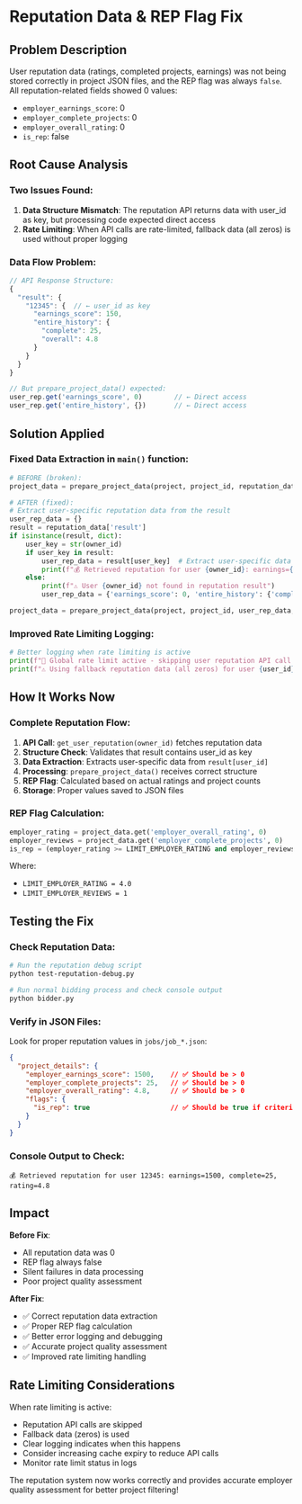 # Reputation Data & REP Flag Fix

## Problem Description
User reputation data (ratings, completed projects, earnings) was not being stored correctly in project JSON files, and the REP flag was always `false`. All reputation-related fields showed 0 values:

- `employer_earnings_score`: 0
- `employer_complete_projects`: 0  
- `employer_overall_rating`: 0
- `is_rep`: false

## Root Cause Analysis

### Two Issues Found:

1. **Data Structure Mismatch**: The reputation API returns data with user_id as key, but processing code expected direct access
2. **Rate Limiting**: When API calls are rate-limited, fallback data (all zeros) is used without proper logging

### Data Flow Problem:

```javascript
// API Response Structure:
{
  "result": {
    "12345": {  // ← user_id as key
      "earnings_score": 150,
      "entire_history": {
        "complete": 25,
        "overall": 4.8
      }
    }
  }
}

// But prepare_project_data() expected:
user_rep.get('earnings_score', 0)        // ← Direct access
user_rep.get('entire_history', {})       // ← Direct access
```

## Solution Applied

### Fixed Data Extraction in `main()` function:

```python
# BEFORE (broken):
project_data = prepare_project_data(project, project_id, reputation_data['result'], country)

# AFTER (fixed):
# Extract user-specific reputation data from the result
user_rep_data = {}
result = reputation_data['result']
if isinstance(result, dict):
    user_key = str(owner_id)
    if user_key in result:
        user_rep_data = result[user_key]  # Extract user-specific data
        print(f"💰 Retrieved reputation for user {owner_id}: earnings={user_rep_data.get('earnings_score', 0)}")
    else:
        print(f"⚠️ User {owner_id} not found in reputation result")
        user_rep_data = {'earnings_score': 0, 'entire_history': {'complete': 0, 'overall': 0}}

project_data = prepare_project_data(project, project_id, user_rep_data, country)
```

### Improved Rate Limiting Logging:

```python
# Better logging when rate limiting is active
print(f"🚫 Global rate limit active - skipping user reputation API call for user {user_id}")
print(f"⚠️ Using fallback reputation data (all zeros) for user {user_id} due to rate limiting")
```

## How It Works Now

### Complete Reputation Flow:
1. **API Call**: `get_user_reputation(owner_id)` fetches reputation data
2. **Structure Check**: Validates that result contains user_id as key
3. **Data Extraction**: Extracts user-specific data from `result[user_id]`
4. **Processing**: `prepare_project_data()` receives correct structure
5. **REP Flag**: Calculated based on actual ratings and project counts
6. **Storage**: Proper values saved to JSON files

### REP Flag Calculation:
```python
employer_rating = project_data.get('employer_overall_rating', 0)
employer_reviews = project_data.get('employer_complete_projects', 0)
is_rep = (employer_rating >= LIMIT_EMPLOYER_RATING and employer_reviews > LIMIT_EMPLOYER_REVIEWS)
```

Where:
- `LIMIT_EMPLOYER_RATING = 4.0`
- `LIMIT_EMPLOYER_REVIEWS = 1`

## Testing the Fix

### Check Reputation Data:
```bash
# Run the reputation debug script
python test-reputation-debug.py

# Run normal bidding process and check console output
python bidder.py
```

### Verify in JSON Files:
Look for proper reputation values in `jobs/job_*.json`:
```json
{
  "project_details": {
    "employer_earnings_score": 1500,    // ✅ Should be > 0
    "employer_complete_projects": 25,   // ✅ Should be > 0
    "employer_overall_rating": 4.8,     // ✅ Should be > 0
    "flags": {
      "is_rep": true                    // ✅ Should be true if criteria met
    }
  }
}
```

### Console Output to Check:
```
💰 Retrieved reputation for user 12345: earnings=1500, complete=25, rating=4.8
```

## Impact

**Before Fix**: 
- All reputation data was 0
- REP flag always false
- Silent failures in data processing
- Poor project quality assessment

**After Fix**: 
- ✅ Correct reputation data extraction
- ✅ Proper REP flag calculation
- ✅ Better error logging and debugging
- ✅ Accurate project quality assessment
- ✅ Improved rate limiting handling

## Rate Limiting Considerations

When rate limiting is active:
- Reputation API calls are skipped
- Fallback data (zeros) is used
- Clear logging indicates when this happens
- Consider increasing cache expiry to reduce API calls
- Monitor rate limit status in logs

The reputation system now works correctly and provides accurate employer quality assessment for better project filtering! 